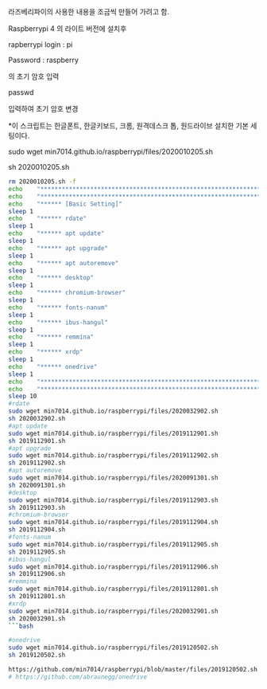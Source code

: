 라즈베리파이의 사용한 내용을 조금씩 만들어 가려고 함.

Raspberrypi 4 의 라이트 버전에 설치후

rapberrypi login : pi

Password : raspberry

의 초기 암호 입력

passwd

입력하여 초기 암호 변경

*이 스크립트는 한글폰트, 한글키보드, 크롬, 원격데스크 톱, 원드라이브 설치한 기본 세팅이다.

sudo wget min7014.github.io/raspberrypi/files/2020010205.sh

sh 2020010205.sh


```bash
rm 2020010205.sh -f
echo    "*******************************************************************************"
echo    "*******************************************************************************" 
echo    "****** [Basic Setting]"  
sleep 1 
echo    "****** rdate"  
sleep 1 
echo    "****** apt update"  
sleep 1 
echo    "****** apt upgrade"  
sleep 1 
echo    "****** apt autoremove"  
sleep 1 
echo    "****** desktop"  
sleep 1 
echo    "****** chromium-browser"   
sleep 1 
echo    "****** fonts-nanum"   
sleep 1 
echo    "****** ibus-hangul"   
sleep 1 
echo    "****** remmina"   
sleep 1 
echo    "****** xrdp"   
sleep 1 
echo    "****** onedrive"   
sleep 1 
echo    "*******************************************************************************"
echo    "*******************************************************************************"
sleep 10
#rdate
sudo wget min7014.github.io/raspberrypi/files/2020032902.sh 
sh 2020032902.sh 
#apt update 
sudo wget min7014.github.io/raspberrypi/files/2019112901.sh 
sh 2019112901.sh 
#apt upgrade
sudo wget min7014.github.io/raspberrypi/files/2019112902.sh 
sh 2019112902.sh
#apt autoremove
sudo wget min7014.github.io/raspberrypi/files/2020091301.sh 
sh 2020091301.sh 
#desktop
sudo wget min7014.github.io/raspberrypi/files/2019112903.sh 
sh 2019112903.sh 
#chromium-browser
sudo wget min7014.github.io/raspberrypi/files/2019112904.sh 
sh 2019112904.sh 
#fonts-nanum 
sudo wget min7014.github.io/raspberrypi/files/2019112905.sh 
sh 2019112905.sh 
#ibus-hangul
sudo wget min7014.github.io/raspberrypi/files/2019112906.sh 
sh 2019112906.sh 
#remmina 
sudo wget min7014.github.io/raspberrypi/files/2019112801.sh 
sh 2019112801.sh 
#xrdp
sudo wget min7014.github.io/raspberrypi/files/2020032901.sh 
sh 2020032901.sh 
```bash

#onedrive
sudo wget min7014.github.io/raspberrypi/files/2019120502.sh 
sh 2019120502.sh 

https://github.com/min7014/raspberrypi/blob/master/files/2019120502.sh
# https://github.com/abraunegg/onedrive
